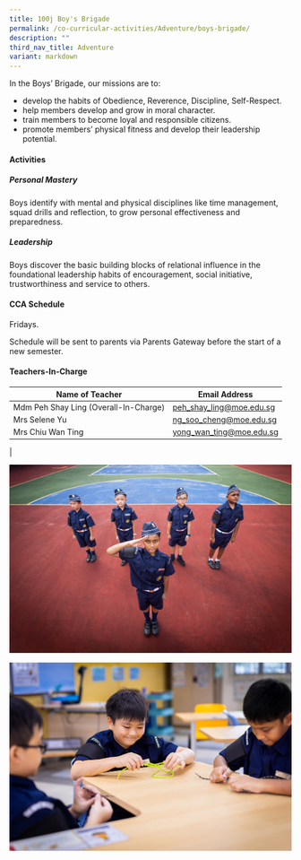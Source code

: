 ```yaml
---
title: 100j Boy's Brigade
permalink: /co-curricular-activities/Adventure/boys-brigade/
description: ""
third_nav_title: Adventure
variant: markdown
---
```

In the Boys’ Brigade, our missions are to:
*   develop the habits of Obedience, Reverence, Discipline, Self-Respect.
*   help members develop and grow in moral character.
*   train members to become loyal and responsible citizens.
*   promote members’ physical fitness and develop their leadership potential.

#### Activities
##### Personal Mastery
Boys identify with mental and physical disciplines like time management, squad drills and reflection, to grow personal effectiveness and preparedness.

##### Leadership
Boys discover the basic building blocks of relational influence in the foundational leadership habits of encouragement, social initiative, trustworthiness and service to others.

#### CCA Schedule
Fridays.

Schedule will be sent to parents via Parents Gateway before the start of a new semester.

#### Teachers-In-Charge

| Name of Teacher | Email Address |
|---|---|
| Mdm Peh Shay Ling (Overall-In-Charge) | [peh_shay_ling@moe.edu.sg](mailto:peh_shay_ling@moe.edu.sg) |
| Mrs Selene Yu | [ng_soo_cheng@moe.edu.sg](mailto:ng_soo_cheng@moe.edu.sg)  |
| Mrs Chiu Wan Ting  | [yong_wan_ting@moe.edu.sg](mailto:yong_wan_ting@moe.edu.sg)  |
|

![](/images/CCA/Adventure/bb1.jpg)

![](/images/CCA/Adventure/bb2.jpg)